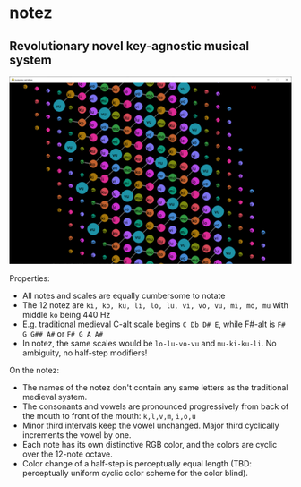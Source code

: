 # notez
## Revolutionary novel key-agnostic musical system

![notez](screen_capture.PNG)

Properties:
- All notes and scales are equally cumbersome to notate
- The 12 notez are `ki, ko, ku, li, lo, lu, vi, vo, vu, mi, mo, mu` with middle `ko` being 440 Hz
- E.g. traditional medieval C-alt scale begins `C Db D# E`, while F#-alt is `F# G G## A#` or `F# G A A#`
- In notez, the same scales would be `lo-lu-vo-vu` and `mu-ki-ku-li`. No ambiguity, no half-step modifiers!

On the notez:
- The names of the notez don't contain any same letters as the traditional medieval system.
- The consonants and vowels are pronounced progressively from back of the mouth to front of the mouth: `k,l,v,m`, `i,o,u`
- Minor third intervals keep the vowel unchanged. Major third cyclically increments the vowel by one.
- Each note has its own distinctive RGB color, and the colors are cyclic over the 12-note octave.
- Color change of a half-step is perceptually equal length (TBD: perceptually uniform cyclic color scheme for the color blind).
